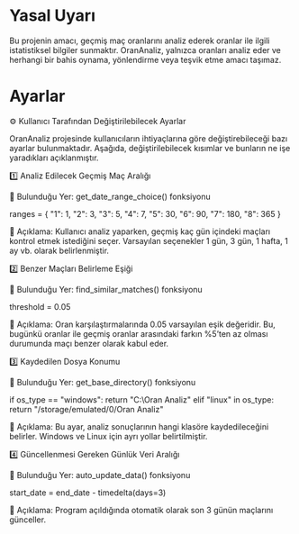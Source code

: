 # Yasal Uyarı
Bu projenin amacı, geçmiş maç oranlarını analiz ederek oranlar ile ilgili istatistiksel bilgiler sunmaktır. OranAnaliz, yalnızca oranları analiz eder ve herhangi bir bahis oynama, yönlendirme veya teşvik etme amacı taşımaz.

# Ayarlar
⚙️ Kullanıcı Tarafından Değiştirilebilecek Ayarlar

OranAnaliz projesinde kullanıcıların ihtiyaçlarına göre değiştirebileceği bazı ayarlar bulunmaktadır. Aşağıda, değiştirilebilecek kısımlar ve bunların ne işe yaradıkları açıklanmıştır.


1️⃣ Analiz Edilecek Geçmiş Maç Aralığı

📍 Bulunduğu Yer: get_date_range_choice() fonksiyonu

ranges = {
    "1": 1, "2": 3, "3": 5, "4": 7,
    "5": 30, "6": 90, "7": 180, "8": 365
}

📌 Açıklama:
Kullanıcı analiz yaparken, geçmiş kaç gün içindeki maçları kontrol etmek istediğini seçer. Varsayılan seçenekler 1 gün, 3 gün, 1 hafta, 1 ay vb. olarak belirlenmiştir.

2️⃣ Benzer Maçları Belirleme Eşiği

📍 Bulunduğu Yer: find_similar_matches() fonksiyonu

threshold = 0.05

📌 Açıklama:
Oran karşılaştırmalarında 0.05 varsayılan eşik değeridir. Bu, bugünkü oranlar ile geçmiş oranlar arasındaki farkın %5’ten az olması durumunda maçı benzer olarak kabul eder.

3️⃣ Kaydedilen Dosya Konumu

📍 Bulunduğu Yer: get_base_directory() fonksiyonu

if os_type == "windows":
    return "C:\\Oran Analiz"
elif "linux" in os_type:
    return "/storage/emulated/0/Oran Analiz"

📌 Açıklama:
Bu ayar, analiz sonuçlarının hangi klasöre kaydedileceğini belirler. Windows ve Linux için ayrı yollar belirtilmiştir.

4️⃣ Güncellenmesi Gereken Günlük Veri Aralığı

📍 Bulunduğu Yer: auto_update_data() fonksiyonu

start_date = end_date - timedelta(days=3)

📌 Açıklama:
Program açıldığında otomatik olarak son 3 günün maçlarını günceller.

